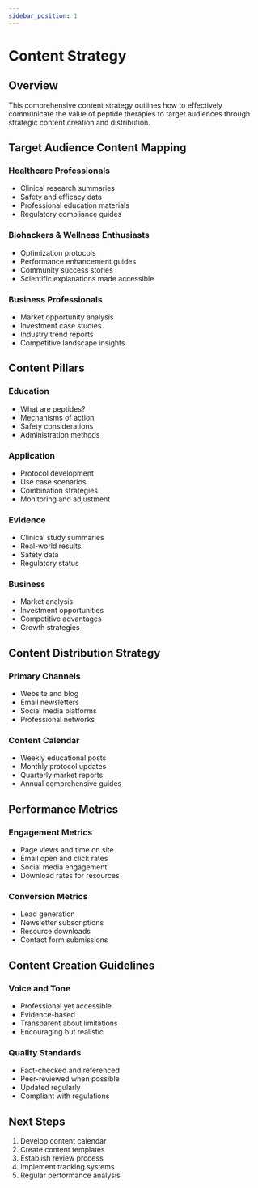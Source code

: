 ```yaml
---
sidebar_position: 1
---
```


# Content Strategy

## Overview

This comprehensive content strategy outlines how to effectively communicate the value of peptide therapies to target audiences through strategic content creation and distribution.

## Target Audience Content Mapping

### Healthcare Professionals
- Clinical research summaries
- Safety and efficacy data
- Professional education materials
- Regulatory compliance guides

### Biohackers & Wellness Enthusiasts
- Optimization protocols
- Performance enhancement guides
- Community success stories
- Scientific explanations made accessible

### Business Professionals
- Market opportunity analysis
- Investment case studies
- Industry trend reports
- Competitive landscape insights

## Content Pillars

### Education
- What are peptides?
- Mechanisms of action
- Safety considerations
- Administration methods

### Application
- Protocol development
- Use case scenarios
- Combination strategies
- Monitoring and adjustment

### Evidence
- Clinical study summaries
- Real-world results
- Safety data
- Regulatory status

### Business
- Market analysis
- Investment opportunities
- Competitive advantages
- Growth strategies

## Content Distribution Strategy

### Primary Channels
- Website and blog
- Email newsletters
- Social media platforms
- Professional networks

### Content Calendar
- Weekly educational posts
- Monthly protocol updates
- Quarterly market reports
- Annual comprehensive guides

## Performance Metrics

### Engagement Metrics
- Page views and time on site
- Email open and click rates
- Social media engagement
- Download rates for resources

### Conversion Metrics
- Lead generation
- Newsletter subscriptions
- Resource downloads
- Contact form submissions

## Content Creation Guidelines

### Voice and Tone
- Professional yet accessible
- Evidence-based
- Transparent about limitations
- Encouraging but realistic

### Quality Standards
- Fact-checked and referenced
- Peer-reviewed when possible
- Updated regularly
- Compliant with regulations

## Next Steps

1. Develop content calendar
2. Create content templates
3. Establish review process
4. Implement tracking systems
5. Regular performance analysis
